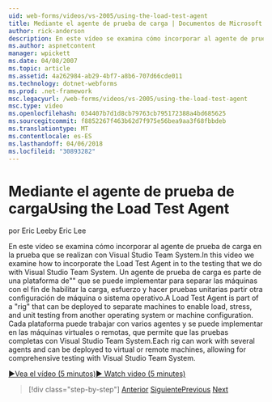 ```yaml
---
uid: web-forms/videos/vs-2005/using-the-load-test-agent
title: Mediante el agente de prueba de carga | Documentos de Microsoft
author: rick-anderson
description: En este vídeo se examina cómo incorporar al agente de prueba de carga en la prueba que se realizan con Visual Studio Team System. Un agente de prueba de carga es parte de un '...
ms.author: aspnetcontent
manager: wpickett
ms.date: 04/08/2007
ms.topic: article
ms.assetid: 4a262984-ab29-4bf7-a8b6-707d66cde011
ms.technology: dotnet-webforms
ms.prod: .net-framework
msc.legacyurl: /web-forms/videos/vs-2005/using-the-load-test-agent
msc.type: video
ms.openlocfilehash: 034407b7d1d8cb79763cb795172388a4bd685625
ms.sourcegitcommit: f8852267f463b62d7f975e56bea9aa3f68fbbdeb
ms.translationtype: MT
ms.contentlocale: es-ES
ms.lasthandoff: 04/06/2018
ms.locfileid: "30893282"
---
```

<a name="using-the-load-test-agent"></a><span data-ttu-id="8a6e7-104">Mediante el agente de prueba de carga</span><span class="sxs-lookup"><span data-stu-id="8a6e7-104">Using the Load Test Agent</span></span>
====================
<span data-ttu-id="8a6e7-105">por Eric Lee</span><span class="sxs-lookup"><span data-stu-id="8a6e7-105">by Eric Lee</span></span>

<span data-ttu-id="8a6e7-106">En este vídeo se examina cómo incorporar al agente de prueba de carga en la prueba que se realizan con Visual Studio Team System.</span><span class="sxs-lookup"><span data-stu-id="8a6e7-106">In this video we examine how to incorporate the Load Test Agent in to the testing that we do with Visual Studio Team System.</span></span> <span data-ttu-id="8a6e7-107">Un agente de prueba de carga es parte de una plataforma de"" que se puede implementar para separar las máquinas con el fin de habilitar la carga, esfuerzo y hacer pruebas unitarias partir otra configuración de máquina o sistema operativo.</span><span class="sxs-lookup"><span data-stu-id="8a6e7-107">A Load Test Agent is part of a "rig" that can be deployed to separate machines to enable load, stress, and unit testing from another operating system or machine configuration.</span></span> <span data-ttu-id="8a6e7-108">Cada plataforma puede trabajar con varios agentes y se puede implementar en las máquinas virtuales o remotas, que permite que las pruebas completas con Visual Studio Team System.</span><span class="sxs-lookup"><span data-stu-id="8a6e7-108">Each rig can work with several agents and can be deployed to virtual or remote machines, allowing for comprehensive testing with Visual Studio Team System.</span></span>

[<span data-ttu-id="8a6e7-109">&#9654;Vea el vídeo (5 minutos)</span><span class="sxs-lookup"><span data-stu-id="8a6e7-109">&#9654; Watch video (5 minutes)</span></span>](https://channel9.msdn.com/Blogs/ASP-NET-Site-Videos/using-the-load-test-agent)

> [!div class="step-by-step"]
> <span data-ttu-id="8a6e7-110">[Anterior](the-effects-of-caching.md)
> [Siguiente](the-effects-of-viewstate.md)</span><span class="sxs-lookup"><span data-stu-id="8a6e7-110">[Previous](the-effects-of-caching.md)
[Next](the-effects-of-viewstate.md)</span></span>
